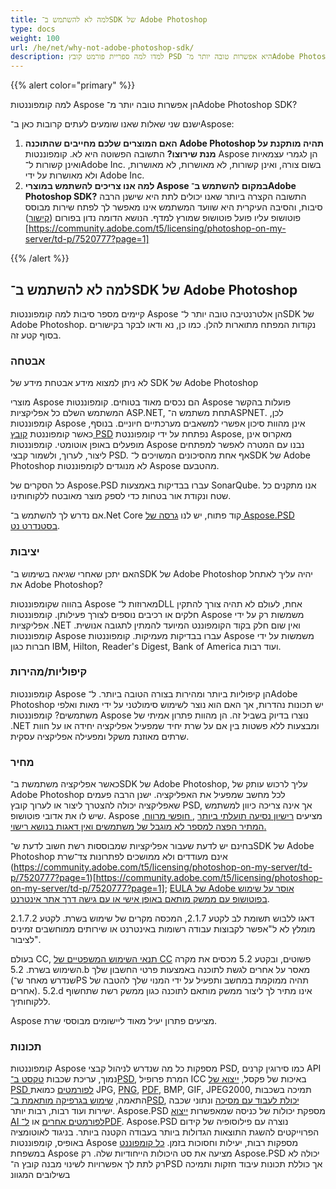 ```yaml
---
title: למה לא להשתמש ב־SDK של Adobe Photoshop
type: docs
weight: 100
url: /he/net/why-not-adobe-photoshop-sdk/
description: למדו למה ספריית פורמט קובץ PSD היא אפשרות טובה יותר מ־Adobe Photoshop SDK, השווה בין האבטחה, היציבות, הקיפוליות, והתכונות של שניהם.
---
```


{{% alert color="primary" %}}

למה קומפוננטות Aspose הן אפשרות טובה יותר מ־Adobe Photoshop SDK?

ישנם שני שאלות שאנו שומעים לעתים קרובות כאן ב־Aspose:

1. **האם המוצרים שלכם מחייבים שהתוכנה Adobe Photoshop תהיה מותקנת על מנת שירוצו?** 
   התשובה הפשוטה היא לא. קומפוננטות Aspose הן לגמרי עצמאיות ואינן קשורות ל־Adobe Inc. בשום צורה, ואינן קשורות, לא מאושרות, לא מאושרות, ולא מאושרות על ידי Adobe Inc. 
1. **למה אנו צריכים להשתמש במוצרי Aspose במקום להשתמש ב־Adobe Photoshop SDK?** 
   התשובה הקצרה ביותר שאנו יכולים לתת היא שישנן הרבה סיבות, והסיבה העיקרית היא שוועד המשתמש אינו מאפשר לך לפתח שירות מבוסס פוטושופ עליו פועל פוטושופ שמורץ למדף. הנושא הדומה נדון בפורום ([קישור](https://community.adobe.com/t5/licensing/photoshop-on-my-server/td-p/7520777?page=1))[https://community.adobe.com/t5/licensing/photoshop-on-my-server/td-p/7520777?page=1]

{{% /alert %}}
## **למה לא להשתמש ב־SDK של Adobe Photoshop**
קיימים מספר סיבות למה קומפוננטות Aspose הן אלטרנטיבה טובה יותר ל־SDK של Adobe Photoshop. נקודות המפתח מתוארות להלן. כמו כן, נא ודאו לבקר בקישורים בסוף קטע זה.
### **אבטחה**
לא ניתן למצוא מידע אבטחת מידע של SDK של Adobe Photoshop

מוצרי Aspose הם נכסים מאוד בטוחים. קומפוננטות Aspose פועלות בהקשר המשתמש השלם כל אפליקציות ASP.NET, תחת משתמש ה־ASPNET. לכן, קומפוננטות Aspose אינן מהוות סיכון אפשרי למשאבים מערכתיים חיוניים. בנוסף, כאשר קומפוננטת [קובץ PSD](/psd/he/net/psd-file/) נפתחת על ידי קומפוננטת Aspose, מאקרוס אינן מופעלים באופן אוטומטי. קומפוננטות Aspose נבנו עם המטרה לאפשר למפתחים ליצור, לערוך, ולשמור קבצי PSD. אף אחת מהסיכונים המשויכים ל־SDK של Adobe Photoshop לא מנוגדים לקומפוננטות Aspose מהטבעם.

כל הסקרים של Aspose.PSD עברו בבדיקות באמצעות SonarQube. אנו מתקנים כל שטח ונקודת אור בטחות כדי לספק מוצר מאובטח ללקוחותינו.

אם נדרש לך להשתמש ב־.Net Core קוד פתוח, יש לנו [גרסה של Aspose.PSD בסטנדרט נט](/psd/he/net/installation/).
### **יציבות**
האם יתכן שאחרי שגיאה בשימוש ב־SDK של Adobe Photoshop יהיה עליך לאתחל את Adobe Photoshop?

בהווה שקומפוננטות Aspose מארוזות ל־DLL אחת, לעולם לא תהיה צורך להתקין חלקים או רכיבים נוספים לצורך פעילותן. קומפוננטות Aspose משמשות רק על ידי אפליקציות .NET ואין שום חלק בקוד הקומפוננט המיועד להמתין לתגובה אנושית. קומפוננטות Aspose עברו בבדיקות מעמיקות. קומפוננטות Aspose משמשות על ידי חברות כגון IBM, Hilton, Reader's Digest, Bank of America ועוד רבות.
### **קיפוליות/מהירות**
קומפוננטות Aspose הן קיפוליות ביותר ומהירות בצורה הטובה ביותר. ל־Adobe Photoshop יש תכונות נהדרות, אך האם הוא נוצר לשימוש סימולטני על ידי מאות ואלפי משתמשים? קומפוננטות Aspose נוצרו בדיוק בשביל זה. הן מהוות פתרון אמיתי של .NET ומבצעות ללא פשטות בין אם על שרת יחיד שמפעיל אפליקציה יחידה או על חוות שרתים מאוזנת משקל ומפעילה אפליקציה עסקית.
### **מחיר**
כאשר אפליקציה משתמשת ב־SDK של Adobe Photoshop, עליך לרכוש עותק של Adobe Photoshop לכל מחשב שמפעיל את האפליקציה. ישנן הרבה פעמים שאפליקציה יכולה להצטרך ליצור או לערוך קובץ PSD, אך אינה צריכה כיוון למשתמש שיש לו את אדובי פוטושופ. Aspose מציעים [רישיון נסיעה תועלתי ביותר](https://purchase.aspose.com/pricing/psd) [, חופשי מרווח, המתיר הפצה למספר לא מוגבל של משתמשים ואין דאגות בנושא רישוי.](http://www.aspose.com/Purchase)

בחינם יש לדעת שעבור אפליקציות שמבוססות רשת חשוב לדעת ש־SDK של Adobe Photoshop אינם מעודדים ולא ממושכים לפתרונות צד־שרת (https://community.adobe.com/t5/licensing/photoshop-on-my-server/td-p/7520777?page=1)[https://community.adobe.com/t5/licensing/photoshop-on-my-server/td-p/7520777?page=1]; [EULA של Adobe אוסר על שימוש בפוטושופ עם ממשק מותאם באופן אישי או עם גישה דרך אתר אינטרנט](https://www.adobe.com/content/dam/acom/en/legal/licenses-terms/pdf/CS6.pdf).

דאגו ללבוש תשומת לב לקטע 2.1.7, המכסה מקרים של שימוש בשרת. לקטע 2.1.7.2 מומלץ לא ל"אפשר לקבוצות עבודה רשומות באינטרנט או שירותים ממוחשבים זמינים לציבור".

בעולם CC, [תנאי השימוש המשפטיים של CC](http://www.adobe.com/legal/terms.html) פשוטים, ובקטע 5.2 מכסים את מקרה השימוש בשרת. 5.2.b מאסר על אחרים לגשת לתוכנה באמצעות פרטי החשבון שלך (שנדרש מאחר ש־PS תהיה ממוקמת במחשב ותפעיל על ידי המנוי שלך להטבה של אחרים). 5.2.d אינו מתיר לך ליצור ממשק מותאם לתוכנה כגון ממשק רשת שתחשוף ללקוחותיך.

Aspose מציעים פתרון יעיל מאוד ליישומים מבוססי שרת.
### **תכונות**
קומפוננטות Aspose מספקות כל מה שנדרש לניהול קבצי PSD, כמו סירוגין קרנים API נמוך, עריכת שכבות [טקסט ב־PSD](/psd/he/net/working-with-text-layers/), המרת פרופיל ICC באיכות של פקסל, [ייצוא של PSD לפורמטים](/psd/he/net/converting-psd-image-to-raster-format/) כמואת JPG, [PNG](/psd/he/net/psd-to-png/), [PDF](/psd/he/net/psd-to-pdf/), BMP, GIF, JPEG2000, תמיכה בשכבות התאמה, [שימוש בגרפיקה מותאמת ב־PSD](/psd/he/net/drawing-images-using-graphics/), [יכולת לעבוד עם מסיכה](/psd/he/net/layer-vector-mask) ונתוני שכבה ישירות ועוד רבות, רבות יותר. Aspose.PSD מספקת יכולות של כניסה שמאפשרות [ייצוא AI לפורמטים אחרים](/psd/he/net/converting-ai-image-to-raster-format/) או [ל־PDF](/psd/he/net/ai-to-pdf/). Aspose.PSD נוצרה עם פילוסופיה של קידום הפרוייקטים להשגת התוצאות הגדולות ביותר בעבודה הקטנה ביותר. בניגוד לאוטומציה באופיס, קומפוננטות Aspose מספקות רבות, יעילות וחסוכות בזמן. [כל קומפוננט](https://products.aspose.com/total) במשפחת Aspose מציעה את סט היכולות הייחודיות שלה. רק Aspose.PSD יכולה לא רק לתת לך אפשרויות לשינוי מבנה קובץ ה־PSD אך כוללת תכונות עיבוד חזקות ותמיכה בשילובים המגוונ
